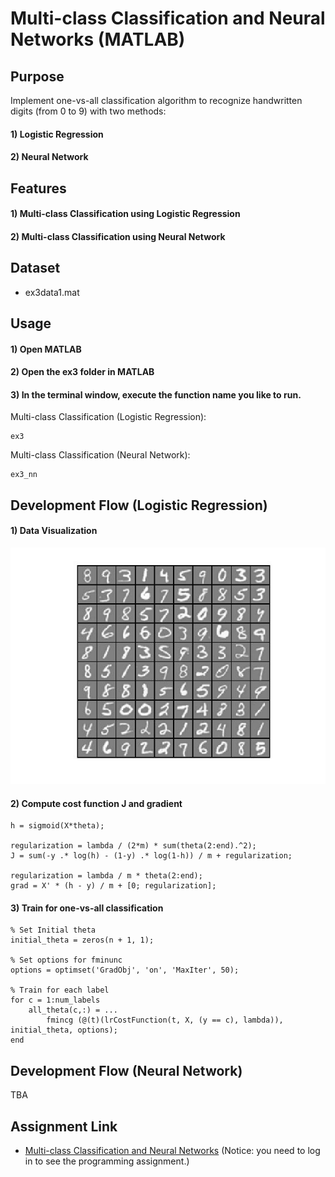 # Multi-class Classification and Neural Networks (MATLAB)


## Purpose
Implement one-vs-all classification algorithm to recognize handwritten digits (from 0 to 9) with two methods:
#### 1) Logistic Regression
#### 2) Neural Network


## Features
#### 1) Multi-class Classification using Logistic Regression
#### 2) Multi-class Classification using Neural Network


## Dataset
- ex3data1.mat


## Usage
#### 1) Open MATLAB
#### 2) Open the ex3 folder in MATLAB
#### 3) In the terminal window, execute the function name you like to run.  
Multi-class Classification (Logistic Regression):
```
ex3
```
Multi-class Classification (Neural Network):
```
ex3_nn
```


## Development Flow (Logistic Regression)
#### 1) Data Visualization
![Input images](img/data-visualization.jpg)
#### 2) Compute cost function J and gradient
```
h = sigmoid(X*theta);

regularization = lambda / (2*m) * sum(theta(2:end).^2);
J = sum(-y .* log(h) - (1-y) .* log(1-h)) / m + regularization;

regularization = lambda / m * theta(2:end);
grad = X' * (h - y) / m + [0; regularization];
```
#### 3) Train for one-vs-all classification
```
% Set Initial theta
initial_theta = zeros(n + 1, 1);

% Set options for fminunc
options = optimset('GradObj', 'on', 'MaxIter', 50);

% Train for each label
for c = 1:num_labels
    all_theta(c,:) = ...
        fmincg (@(t)(lrCostFunction(t, X, (y == c), lambda)), initial_theta, options);
end
```


## Development Flow (Neural Network)
TBA


## Assignment Link
- [Multi-class Classification and Neural Networks](https://www.coursera.org/learn/machine-learning/programming/Y54Zu/multi-class-classification-and-neural-networks) 
(Notice: you need to log in to see the programming assignment.)
